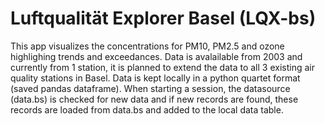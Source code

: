 # Luftqualität Explorer Basel (LQX-bs)
This app visualizes the concentrations for PM10, PM2.5 and ozone highlighing trends and exceedances. Data is avalailable from 2003 and currently from 1 station, it is planned to extend the data to all 3 existing air quality stations in Basel. Data is kept locally in a python quartet format (saved pandas dataframe). When starting a session, the datasource (data.bs) is checked for new data and if new records are found, these records are loaded from data.bs and added to the local data table.
